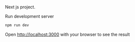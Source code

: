  Next js project.



 Run development server

```bash
npm run dev


```

Open [http://localhost:3000](http://localhost:3000) with your browser to see the result




